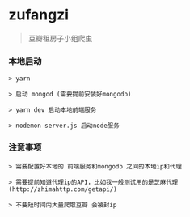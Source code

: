 # zufangzi

> 豆瓣租房子小组爬虫

### 本地启动
    
    > yarn 

    > 启动 mongod (需要提前安装好mongodb)

    > yarn dev 启动本地前端服务

    > nodemon server.js 启动node服务
    
### 注意事项
    
    > 需要配置好本地的 前端服务和mongodb 之间的本地ip和代理

    > 需要提前知道代理ip的API，比如我一般测试用的是芝麻代理(http://zhimahttp.com/getapi/)

    > 不要短时间内大量爬取豆瓣 会被封ip

